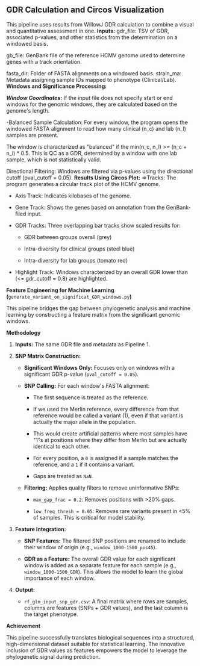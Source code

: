 ## GDR Calculation and Circos Visualization
This pipeline uses results from WillowJ GDR calculation to combine a visual and quantitative assessment in one.
**Inputs:**
gdr_file: TSV of GDR, associated p-values, and other statistics from the determination on a windowed basis.

gb_file: GenBank file of the reference HCMV genome used to determine genes with a track orientation.

fasta_dir: Folder of FASTA alignments on a windowed basis.
strain_ma: Metadata assigning sample IDs mapped to phenotype (Clinical/Lab).
**Windows and Significance Processing:**
	
 ***Window Coordinates:*** If the input file does not specify start or end windows for the genomic windows, they are calculated based on the genome's length.
	
 -Balanced Sample Calculation: For every window, the program opens the windowed FASTA alignment to read how many clinical (n_c) and lab (n_l) samples are present. 
 
 The window is characterized as "balanced" if the min(n_c, n_l) >= (n_c + n_l) * 0.5. This is QC as a GDR, determined by a window with one lab sample, which is not statistically valid.
 
 Directional Filtering: Windows are filtered via p-values using the directional cutoff (pval_cutoff = 0.05).
**Results Using Circos Plot:**
=>Tracks: The program generates a circular track plot of the HCMV genome.
	
 - Axis Track: Indicates kilobases of the genome.
	
 - Gene Track: Shows the genes based on annotation from the GenBank-filed input.
	
 - GDR Tracks: Three overlapping bar tracks show scaled results for:
   - GDR between groups overall (grey)

   - Intra-diversity for clinical groups (steel blue)

   - Intra-diversity for lab groups (tomato red)
	
 - Highlight Track: Windows characterized by an overall GDR lower than (<= gdr_cutoff = 0.8) are highlighted. 


**Feature Engineering for Machine Learning (**`generate_variant_on_significat_GDR_windows.py`**)**

This pipeline bridges the gap between phylogenetic analysis and machine learning by constructing a feature matrix from the significant genomic windows.

**Methodology**

1. **Inputs:** The same GDR file and metadata as Pipeline 1.

2. **SNP Matrix Construction:**

   - **Significant Windows Only:** Focuses only on windows with a significant GDR p-value (`pval_cutoff = 0.05`).

   - **SNP Calling:** For each window's FASTA alignment:

     - The first sequence is treated as the reference.
     - If we used the Merlin reference, every difference from that reference would be called a variant (1), even if that variant is actually the major allele in the population.
     - This would create artificial patterns where most samples have "1"s at positions where they differ from Merlin but are actually identical to each other.

     - For every position, a `0` is assigned if a sample matches the reference, and a `1` if it contains a variant.

     - Gaps are treated as `NaN`.

   - **Filtering:** Applies quality filters to remove uninformative SNPs:

     - `max_gap_frac = 0.2`: Removes positions with &gt;20% gaps.

     - `low_freq_thresh = 0.05`: Removes rare variants present in &lt;5% of samples. This is critical for model stability.

3. **Feature Integration:**

   - **SNP Features:** The filtered SNP positions are renamed to include their window of origin (e.g., `window_1000-1500_pos45`).

   - **GDR as a Feature:** The overall GDR value for each significant window is added as a separate feature for each sample (e.g., `window_1000-1500_GDR`). This allows the model to learn the global importance of each window.

4. **Output:**

   - `rf_glm_input_snp_gdr.csv`: A final matrix where rows are samples, columns are features (SNPs + GDR values), and the last column is the target phenotype.

**Achievement**

This pipeline successfully translates biological sequences into a structured, high-dimensional dataset suitable for statistical learning. The innovative inclusion of GDR values as features empowers the model to leverage the phylogenetic signal during prediction.
